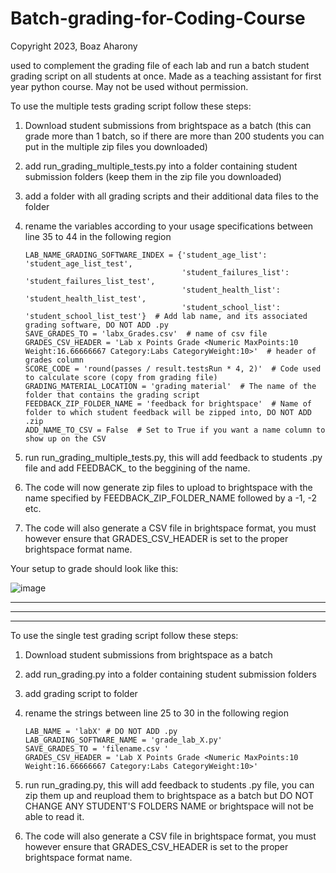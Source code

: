 # Batch-grading-for-Coding-Course
Copyright 2023, Boaz Aharony

used to complement the grading file of each lab and run a batch student grading script on all students at once. Made as a teaching assistant for first year python course.
May not be used without permission.


To use the multiple tests grading script follow these steps:
1. Download student submissions from brightspace as a batch (this can grade more than 1 batch, so if there are more than 200 students you can put in the multiple zip files you downloaded)
2. add run_grading_multiple_tests.py into a folder containing student submission folders (keep them in the zip file you downloaded)
3. add a folder with all grading scripts and their additional data files to the folder
4. rename the variables according to your usage specifications between line 35 to 44 in the following region  
       
       LAB_NAME_GRADING_SOFTWARE_INDEX = {'student_age_list': 'student_age_list_test',
                                          'student_failures_list': 'student_failures_list_test',
                                          'student_health_list': 'student_health_list_test',
                                          'student_school_list': 'student_school_list_test'}  # Add lab name, and its associated grading software, DO NOT ADD .py
       SAVE_GRADES_TO = 'labx_Grades.csv'  # name of csv file
       GRADES_CSV_HEADER = 'Lab x Points Grade <Numeric MaxPoints:10 Weight:16.66666667 Category:Labs CategoryWeight:10>'  # header of grades column
       SCORE_CODE = 'round(passes / result.testsRun * 4, 2)'  # Code used to calculate score (copy from grading file)
       GRADING_MATERIAL_LOCATION = 'grading material'  # The name of the folder that contains the grading script
       FEEDBACK_ZIP_FOLDER_NAME = 'feedback for brightspace'  # Name of folder to which student feedback will be zipped into, DO NOT ADD .zip
       ADD_NAME_TO_CSV = False  # Set to True if you want a name column to show up on the CSV

5. run run_grading_multiple_tests.py, this will add feedback to students .py file and add FEEDBACK_ to the beggining of the name.
6. The code will now generate zip files to upload to brightspace with the name specified by FEEDBACK_ZIP_FOLDER_NAME followed by a -1, -2 etc.
7. The code will also generate a CSV file in brightspace format, you must however ensure that GRADES_CSV_HEADER is set to the proper brightspace format name.

Your setup to grade should look like this:


![image](https://user-images.githubusercontent.com/19933465/225781343-ef46e279-efd6-4eec-993e-64f5da4da48e.png)


-------------------------------------------------------------------------------------------------------------------------------------------------------
-------------------------------------------------------------------------------------------------------------------------------------------------------
-------------------------------------------------------------------------------------------------------------------------------------------------------

To use the single test grading script follow these steps:
1. Download student submissions from brightspace as a batch
2. add run_grading.py into a folder containing student submission folders
3. add grading script to folder
4. rename the strings between line 25 to 30 in the following region  
       
       LAB_NAME = 'labX' # DO NOT ADD .py
       LAB_GRADING_SOFTWARE_NAME = 'grade_lab_X.py'
       SAVE_GRADES_TO = 'filename.csv '
       GRADES_CSV_HEADER = 'Lab X Points Grade <Numeric MaxPoints:10 Weight:16.66666667 Category:Labs CategoryWeight:10>'
       
5. run run_grading.py, this will add feedback to students .py file, you can zip them up and reupload them to brightspace as a batch but DO NOT CHANGE ANY STUDENT'S FOLDERS NAME or brightspace will not be able to read it.
6. The code will also generate a CSV file in brightspace format, you must however ensure that GRADES_CSV_HEADER is set to the proper brightspace format name.
